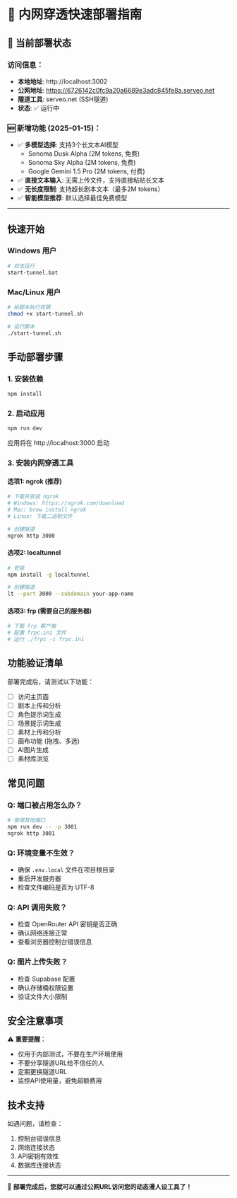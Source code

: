 # 🚀 内网穿透快速部署指南

## 🎉 **当前部署状态**

### **访问信息：**
- **本地地址**: http://localhost:3002
- **公网地址**: https://6726142c0fc9a20a6689e3adc845fe8a.serveo.net
- **隧道工具**: serveo.net (SSH隧道)
- **状态**: ✅ 运行中

### **🆕 新增功能 (2025-01-15)：**
- ✅ **多模型选择**: 支持3个长文本AI模型
  - Sonoma Dusk Alpha (2M tokens, 免费)
  - Sonoma Sky Alpha (2M tokens, 免费)
  - Google Gemini 1.5 Pro (2M tokens, 付费)
- ✅ **直接文本输入**: 无需上传文件，支持直接粘贴长文本
- ✅ **无长度限制**: 支持超长剧本文本（最多2M tokens）
- ✅ **智能模型推荐**: 默认选择最佳免费模型

---

## 快速开始

### Windows 用户
```bash
# 双击运行
start-tunnel.bat
```

### Mac/Linux 用户
```bash
# 给脚本执行权限
chmod +x start-tunnel.sh

# 运行脚本
./start-tunnel.sh
```

## 手动部署步骤

### 1. 安装依赖
```bash
npm install
```

### 2. 启动应用
```bash
npm run dev
```
应用将在 http://localhost:3000 启动

### 3. 安装内网穿透工具

#### 选项1: ngrok (推荐)
```bash
# 下载并安装 ngrok
# Windows: https://ngrok.com/download
# Mac: brew install ngrok
# Linux: 下载二进制文件

# 创建隧道
ngrok http 3000
```

#### 选项2: localtunnel
```bash
# 安装
npm install -g localtunnel

# 创建隧道
lt --port 3000 --subdomain your-app-name
```

#### 选项3: frp (需要自己的服务器)
```bash
# 下载 frp 客户端
# 配置 frpc.ini 文件
# 运行 ./frpc -c frpc.ini
```

## 功能验证清单

部署完成后，请测试以下功能：

- [ ] 访问主页面
- [ ] 剧本上传和分析
- [ ] 角色提示词生成
- [ ] 场景提示词生成
- [ ] 素材上传和分析
- [ ] 画布功能 (拖拽、多选)
- [ ] AI图片生成
- [ ] 素材库浏览

## 常见问题

### Q: 端口被占用怎么办？
```bash
# 使用其他端口
npm run dev -- -p 3001
ngrok http 3001
```

### Q: 环境变量不生效？
- 确保 `.env.local` 文件在项目根目录
- 重启开发服务器
- 检查文件编码是否为 UTF-8

### Q: API 调用失败？
- 检查 OpenRouter API 密钥是否正确
- 确认网络连接正常
- 查看浏览器控制台错误信息

### Q: 图片上传失败？
- 检查 Supabase 配置
- 确认存储桶权限设置
- 验证文件大小限制

## 安全注意事项

⚠️ **重要提醒**：
- 仅用于内部测试，不要在生产环境使用
- 不要分享隧道URL给不信任的人
- 定期更换隧道URL
- 监控API使用量，避免超额费用

## 技术支持

如遇问题，请检查：
1. 控制台错误信息
2. 网络连接状态
3. API密钥有效性
4. 数据库连接状态

---

🎉 **部署完成后，您就可以通过公网URL访问您的动态漫人设工具了！**
